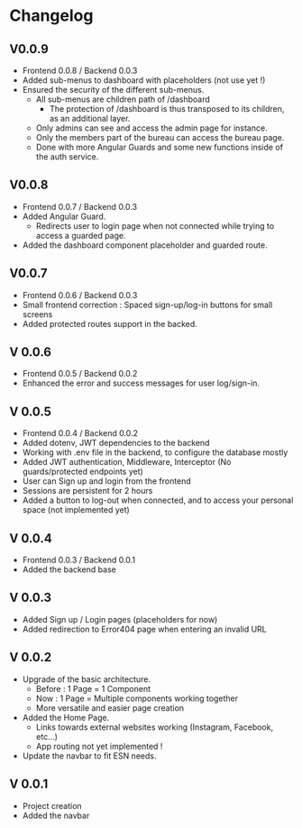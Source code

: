 # Changelog

## V0.0.9
- Frontend 0.0.8 / Backend 0.0.3
- Added sub-menus to dashboard with placeholders (not use yet !)
- Ensured the security of the different sub-menus.
    - All sub-menus are children path of /dashboard
        - The protection of /dashboard is thus transposed to its children, as an additional layer.
    - Only admins can see and access the admin page for instance.
    - Only the members part of the bureau can access the bureau page.
    - Done with more Angular Guards and some new functions inside of the auth service.

## V0.0.8
- Frontend 0.0.7 / Backend 0.0.3
- Added Angular Guard.
    - Redirects user to login page when not connected while trying to access a guarded page.
- Added the dashboard component placeholder and guarded route.

## V0.0.7
- Frontend 0.0.6 / Backend 0.0.3
- Small frontend correction : Spaced sign-up/log-in buttons for small screens
- Added protected routes support in the backed. 


## V 0.0.6
- Frontend 0.0.5 / Backend 0.0.2
- Enhanced the error and success messages for user log/sign-in.

## V 0.0.5
- Frontend 0.0.4 / Backend 0.0.2
- Added dotenv, JWT dependencies to the backend
- Working with .env file in the backend, to configure the database mostly
- Added JWT authentication, Middleware, Interceptor (No guards/protected endpoints yet)
- User can Sign up and login from the frontend
- Sessions are persistent for 2 hours
- Added a button to log-out when connected, and to access your personal space (not implemented yet)

## V 0.0.4

- Frontend 0.0.3 / Backend 0.0.1
- Added the backend base

## V 0.0.3

- Added Sign up / Login pages (placeholders for now)
- Added redirection to Error404 page when entering an invalid URL 

## V 0.0.2

- Upgrade of the basic architecture.
    - Before : 1 Page = 1 Component
    - Now : 1 Page = Multiple components working together
    - More versatile and easier page creation
- Added the Home Page.
    - Links towards external websites working (Instagram, Facebook, etc...)
    - App routing not yet implemented !
- Update the navbar to fit ESN needs. 

## V 0.0.1

- Project creation
- Added the navbar